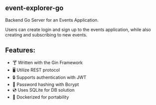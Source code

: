 ﻿## event-explorer-go

 Backend Go Server for an Events Application. 

Users can create login and sign up to the events application, while also creating and subscribing to new events.

 ## Features:
- 🍸 Written with the Gin Framework
- 🖥️ Utilize REST protocol
- 🔒 Supports authentication with JWT
- 🔖 Password hashing with Bcrypt
- 💿 Uses SQLite for DB solution
- 🐳 Dockerized for portability

 

